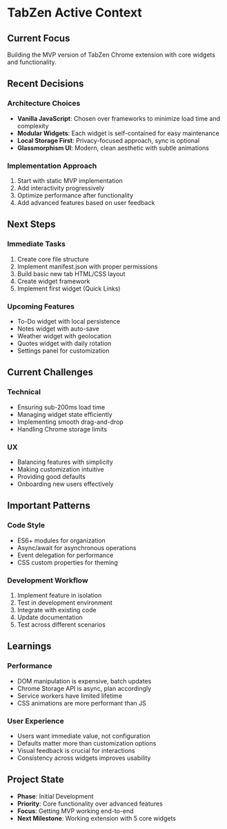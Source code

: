 # TabZen Active Context

## Current Focus
Building the MVP version of TabZen Chrome extension with core widgets and functionality.

## Recent Decisions

### Architecture Choices
- **Vanilla JavaScript**: Chosen over frameworks to minimize load time and complexity
- **Modular Widgets**: Each widget is self-contained for easy maintenance
- **Local Storage First**: Privacy-focused approach, sync is optional
- **Glassmorphism UI**: Modern, clean aesthetic with subtle animations

### Implementation Approach
1. Start with static MVP implementation
2. Add interactivity progressively
3. Optimize performance after functionality
4. Add advanced features based on user feedback

## Next Steps

### Immediate Tasks
1. Create core file structure
2. Implement manifest.json with proper permissions
3. Build basic new tab HTML/CSS layout
4. Create widget framework
5. Implement first widget (Quick Links)

### Upcoming Features
- To-Do widget with local persistence
- Notes widget with auto-save
- Weather widget with geolocation
- Quotes widget with daily rotation
- Settings panel for customization

## Current Challenges

### Technical
- Ensuring sub-200ms load time
- Managing widget state efficiently
- Implementing smooth drag-and-drop
- Handling Chrome storage limits

### UX
- Balancing features with simplicity
- Making customization intuitive
- Providing good defaults
- Onboarding new users effectively

## Important Patterns

### Code Style
- ES6+ modules for organization
- Async/await for asynchronous operations
- Event delegation for performance
- CSS custom properties for theming

### Development Workflow
1. Implement feature in isolation
2. Test in development environment
3. Integrate with existing code
4. Update documentation
5. Test across different scenarios

## Learnings

### Performance
- DOM manipulation is expensive, batch updates
- Chrome Storage API is async, plan accordingly
- Service workers have limited lifetime
- CSS animations are more performant than JS

### User Experience
- Users want immediate value, not configuration
- Defaults matter more than customization options
- Visual feedback is crucial for interactions
- Consistency across widgets improves usability

## Project State
- **Phase**: Initial Development
- **Priority**: Core functionality over advanced features
- **Focus**: Getting MVP working end-to-end
- **Next Milestone**: Working extension with 5 core widgets